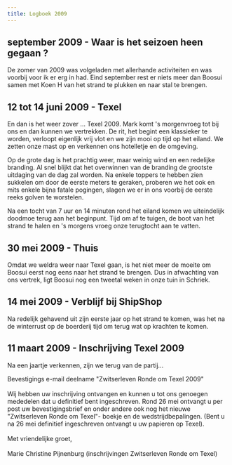 ```yaml
---
title: Logboek 2009
---
```


## september 2009 - Waar is het seizoen heen gegaan ?

De zomer van 2009 was volgeladen met allerhande activiteiten en was voorbij voor ik er erg in had. Eind september rest er niets meer dan Boosui samen met Koen H van het strand te plukken en naar stal te brengen.

## 12 tot 14 juni 2009 - Texel 

En dan is het weer zover ... Texel 2009. Mark komt 's morgenvroeg tot bij ons en dan kunnen we vertrekken. De rit, het begint een klassieker te worden, verloopt eigenlijk vrij vlot en we zijn mooi op tijd op het eiland. We zetten onze mast op en verkennen ons hotelletje en de omgeving.

Op de grote dag is het prachtig weer, maar weinig wind en een redelijke branding. Al snel blijkt dat het overwinnen van de branding de grootste uitdaging van de dag zal worden. Na enkele toppers te hebben zien sukkelen om door de eerste meters te geraken, proberen we het ook en mits enkele bijna fatale pogingen, slagen we er in ons voorbij de eerste reeks golven te worstelen.

Na een tocht van 7 uur en 14 minuten rond het eiland komen we uiteindelijk doodmoe terug aan het beginpunt. Tijd om af te tuigen, de boot van het strand te halen en 's morgens vroeg onze terugtocht aan te vatten.

## 30 mei 2009 - Thuis

Omdat we weldra weer naar Texel gaan, is het niet meer de moeite om Boosui eerst nog eens naar het strand te brengen. Dus in afwachting van ons vertrek, ligt Boosui nog een tweetal weken in onze tuin in Schriek.

## 14 mei 2009 - Verblijf bij ShipShop

Na redelijk gehavend uit zijn eerste jaar op het strand te komen, was het na de winterrust op de boerderij tijd om terug wat op krachten te komen.

## 11 maart 2009 - Inschrijving Texel 2009

Na een jaartje verkennen, zijn we terug van de partij...

<div class="mail">
Bevestigings e-mail deelname "Zwitserleven Ronde om Texel 2009"<br>
<br>
Wij hebben uw inschrijving ontvangen en kunnen u tot ons genoegen mededelen dat u definitief bent ingeschreven. Rond 26 mei ontvangt u per post uw bevestigingsbrief en onder andere ook nog het nieuwe "Zwitserleven Ronde om Texel"- boekje en de wedstrijdbepalingen. (Bent u na 26 mei definitief ingeschreven ontvangt u uw papieren op Texel).<br>
<br>
Met vriendelijke groet,<br>
<br>
Marie Christine Pijnenburg (inschrijvingen Zwitserleven Ronde om Texel)
</div>

